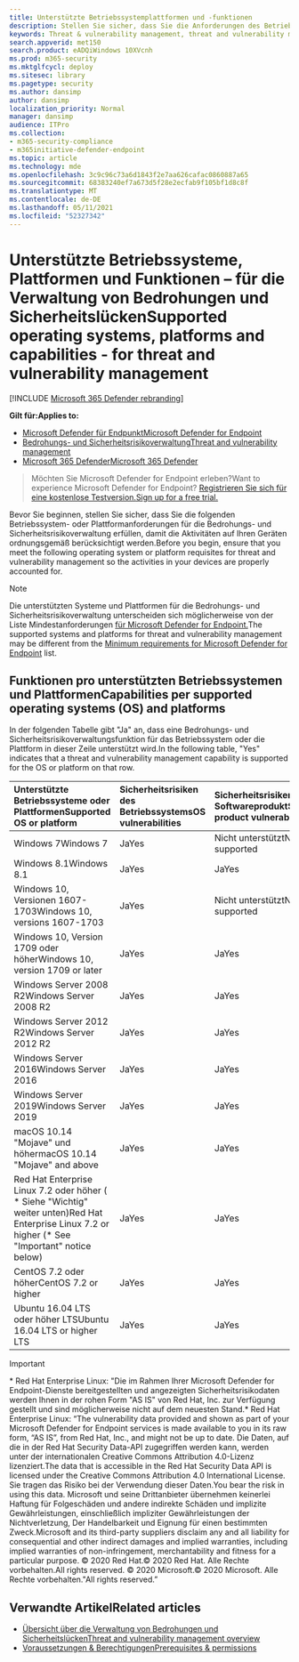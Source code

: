 ```yaml
---
title: Unterstützte Betriebssystemplattformen und -funktionen
description: Stellen Sie sicher, dass Sie die Anforderungen des Betriebssystems oder der Plattform für die Bedrohungs- und Sicherheitsrisikoverwaltung erfüllen, damit die Aktivitäten auf allen Geräten ordnungsgemäß berücksichtigt werden.
keywords: Threat & vulnerability management, threat and vulnerability management, operating system, platform requirements, prerequisites, Microsoft Defender for Endpoint-tvm supported os, Microsoft Defender for Endpoint-tvm, supported operating systems, supported platforms, linux support, mac support
search.appverid: met150
search.product: eADQiWindows 10XVcnh
ms.prod: m365-security
ms.mktglfcycl: deploy
ms.sitesec: library
ms.pagetype: security
ms.author: dansimp
author: dansimp
localization_priority: Normal
manager: dansimp
audience: ITPro
ms.collection:
- m365-security-compliance
- m365initiative-defender-endpoint
ms.topic: article
ms.technology: mde
ms.openlocfilehash: 3c9c96c73a6d1843f2e7aa626cafac0860887a65
ms.sourcegitcommit: 68383240ef7a673d5f28e2ecfab9f105bf1d8c8f
ms.translationtype: MT
ms.contentlocale: de-DE
ms.lasthandoff: 05/11/2021
ms.locfileid: "52327342"
---
```

# <a name="supported-operating-systems-platforms-and-capabilities---for-threat-and-vulnerability-management"></a><span data-ttu-id="0b5d7-104">Unterstützte Betriebssysteme, Plattformen und Funktionen – für die Verwaltung von Bedrohungen und Sicherheitslücken</span><span class="sxs-lookup"><span data-stu-id="0b5d7-104">Supported operating systems, platforms and capabilities - for threat and vulnerability management</span></span>

[!INCLUDE [Microsoft 365 Defender rebranding](../../includes/microsoft-defender.md)]

<span data-ttu-id="0b5d7-105">**Gilt für:**</span><span class="sxs-lookup"><span data-stu-id="0b5d7-105">**Applies to:**</span></span>

- [<span data-ttu-id="0b5d7-106">Microsoft Defender für Endpunkt</span><span class="sxs-lookup"><span data-stu-id="0b5d7-106">Microsoft Defender for Endpoint</span></span>](https://go.microsoft.com/fwlink/?linkid=2154037)
- [<span data-ttu-id="0b5d7-107">Bedrohungs- und Sicherheitsrisikoverwaltung</span><span class="sxs-lookup"><span data-stu-id="0b5d7-107">Threat and vulnerability management</span></span>](next-gen-threat-and-vuln-mgt.md)
- [<span data-ttu-id="0b5d7-108">Microsoft 365 Defender</span><span class="sxs-lookup"><span data-stu-id="0b5d7-108">Microsoft 365 Defender</span></span>](https://go.microsoft.com/fwlink/?linkid=2118804)

><span data-ttu-id="0b5d7-109">Möchten Sie Microsoft Defender for Endpoint erleben?</span><span class="sxs-lookup"><span data-stu-id="0b5d7-109">Want to experience Microsoft Defender for Endpoint?</span></span> [<span data-ttu-id="0b5d7-110">Registrieren Sie sich für eine kostenlose Testversion.</span><span class="sxs-lookup"><span data-stu-id="0b5d7-110">Sign up for a free trial.</span></span>](https://www.microsoft.com/microsoft-365/windows/microsoft-defender-atp?ocid=docs-wdatp-portaloverview-abovefoldlink)

<span data-ttu-id="0b5d7-111">Bevor Sie beginnen, stellen Sie sicher, dass Sie die folgenden Betriebssystem- oder Plattformanforderungen für die Bedrohungs- und Sicherheitsrisikoverwaltung erfüllen, damit die Aktivitäten auf Ihren Geräten ordnungsgemäß berücksichtigt werden.</span><span class="sxs-lookup"><span data-stu-id="0b5d7-111">Before you begin, ensure that you meet the following operating system or platform requisites for threat and vulnerability management so the activities in your devices are properly accounted for.</span></span>

>[!NOTE]
><span data-ttu-id="0b5d7-112">Die unterstützten Systeme und Plattformen für die Bedrohungs- und Sicherheitsrisikoverwaltung unterscheiden sich möglicherweise von der Liste Mindestanforderungen [für Microsoft Defender for Endpoint.](minimum-requirements.md)</span><span class="sxs-lookup"><span data-stu-id="0b5d7-112">The supported systems and platforms for threat and vulnerability management may be different from the [Minimum requirements for Microsoft Defender for Endpoint](minimum-requirements.md) list.</span></span>

## <a name="capabilities-per-supported-operating-systems-os-and-platforms"></a><span data-ttu-id="0b5d7-113">Funktionen pro unterstützten Betriebssystemen und Plattformen</span><span class="sxs-lookup"><span data-stu-id="0b5d7-113">Capabilities per supported operating systems (OS) and platforms</span></span>

<span data-ttu-id="0b5d7-114">In der folgenden Tabelle gibt "Ja" an, dass eine Bedrohungs- und Sicherheitsrisikoverwaltungsfunktion für das Betriebssystem oder die Plattform in dieser Zeile unterstützt wird.</span><span class="sxs-lookup"><span data-stu-id="0b5d7-114">In the following table, "Yes" indicates that a threat and vulnerability management capability is supported for the OS or platform on that row.</span></span>

<span data-ttu-id="0b5d7-115">Unterstützte Betriebssysteme oder Plattformen</span><span class="sxs-lookup"><span data-stu-id="0b5d7-115">Supported OS or platform</span></span> | <span data-ttu-id="0b5d7-116">Sicherheitsrisiken des Betriebssystems</span><span class="sxs-lookup"><span data-stu-id="0b5d7-116">OS vulnerabilities</span></span> | <span data-ttu-id="0b5d7-117">Sicherheitsrisiken für Softwareprodukt</span><span class="sxs-lookup"><span data-stu-id="0b5d7-117">Software product vulnerabilities</span></span> | <span data-ttu-id="0b5d7-118">Bewertung der Betriebssystemkonfiguration</span><span class="sxs-lookup"><span data-stu-id="0b5d7-118">OS configuration assessment</span></span> | <span data-ttu-id="0b5d7-119">Konfigurationsbewertung für Sicherheitssteuerelemente</span><span class="sxs-lookup"><span data-stu-id="0b5d7-119">Security controls configuration assessment</span></span> | <span data-ttu-id="0b5d7-120">Bewertung der Softwareproduktkonfiguration</span><span class="sxs-lookup"><span data-stu-id="0b5d7-120">Software product configuration assessment</span></span>
:---|:---|:---|:---|:---|:---
<span data-ttu-id="0b5d7-121">Windows 7</span><span class="sxs-lookup"><span data-stu-id="0b5d7-121">Windows 7</span></span> | <span data-ttu-id="0b5d7-122">Ja</span><span class="sxs-lookup"><span data-stu-id="0b5d7-122">Yes</span></span> | <span data-ttu-id="0b5d7-123">Nicht unterstützt</span><span class="sxs-lookup"><span data-stu-id="0b5d7-123">Not supported</span></span> | <span data-ttu-id="0b5d7-124">Nicht unterstützt</span><span class="sxs-lookup"><span data-stu-id="0b5d7-124">Not supported</span></span> | <span data-ttu-id="0b5d7-125">Nicht unterstützt</span><span class="sxs-lookup"><span data-stu-id="0b5d7-125">Not supported</span></span> | <span data-ttu-id="0b5d7-126">Nicht unterstützt</span><span class="sxs-lookup"><span data-stu-id="0b5d7-126">Not supported</span></span>
<span data-ttu-id="0b5d7-127">Windows 8.1</span><span class="sxs-lookup"><span data-stu-id="0b5d7-127">Windows 8.1</span></span> | <span data-ttu-id="0b5d7-128">Ja</span><span class="sxs-lookup"><span data-stu-id="0b5d7-128">Yes</span></span> | <span data-ttu-id="0b5d7-129">Ja</span><span class="sxs-lookup"><span data-stu-id="0b5d7-129">Yes</span></span> | <span data-ttu-id="0b5d7-130">Ja</span><span class="sxs-lookup"><span data-stu-id="0b5d7-130">Yes</span></span> | <span data-ttu-id="0b5d7-131">Ja</span><span class="sxs-lookup"><span data-stu-id="0b5d7-131">Yes</span></span>| <span data-ttu-id="0b5d7-132">Ja</span><span class="sxs-lookup"><span data-stu-id="0b5d7-132">Yes</span></span>
<span data-ttu-id="0b5d7-133">Windows 10, Versionen 1607-1703</span><span class="sxs-lookup"><span data-stu-id="0b5d7-133">Windows 10, versions 1607-1703</span></span> | <span data-ttu-id="0b5d7-134">Ja</span><span class="sxs-lookup"><span data-stu-id="0b5d7-134">Yes</span></span>  | <span data-ttu-id="0b5d7-135">Nicht unterstützt</span><span class="sxs-lookup"><span data-stu-id="0b5d7-135">Not supported</span></span> | <span data-ttu-id="0b5d7-136">Nicht unterstützt</span><span class="sxs-lookup"><span data-stu-id="0b5d7-136">Not supported</span></span> | <span data-ttu-id="0b5d7-137">Nicht unterstützt</span><span class="sxs-lookup"><span data-stu-id="0b5d7-137">Not supported</span></span> | <span data-ttu-id="0b5d7-138">Nicht unterstützt</span><span class="sxs-lookup"><span data-stu-id="0b5d7-138">Not supported</span></span>
<span data-ttu-id="0b5d7-139">Windows 10, Version 1709 oder höher</span><span class="sxs-lookup"><span data-stu-id="0b5d7-139">Windows 10, version 1709 or later</span></span> | <span data-ttu-id="0b5d7-140">Ja</span><span class="sxs-lookup"><span data-stu-id="0b5d7-140">Yes</span></span> | <span data-ttu-id="0b5d7-141">Ja</span><span class="sxs-lookup"><span data-stu-id="0b5d7-141">Yes</span></span> | <span data-ttu-id="0b5d7-142">Ja</span><span class="sxs-lookup"><span data-stu-id="0b5d7-142">Yes</span></span> | <span data-ttu-id="0b5d7-143">Ja</span><span class="sxs-lookup"><span data-stu-id="0b5d7-143">Yes</span></span> | <span data-ttu-id="0b5d7-144">Ja</span><span class="sxs-lookup"><span data-stu-id="0b5d7-144">Yes</span></span>
<span data-ttu-id="0b5d7-145">Windows Server 2008 R2</span><span class="sxs-lookup"><span data-stu-id="0b5d7-145">Windows Server 2008 R2</span></span> | <span data-ttu-id="0b5d7-146">Ja</span><span class="sxs-lookup"><span data-stu-id="0b5d7-146">Yes</span></span> | <span data-ttu-id="0b5d7-147">Ja</span><span class="sxs-lookup"><span data-stu-id="0b5d7-147">Yes</span></span> | <span data-ttu-id="0b5d7-148">Ja</span><span class="sxs-lookup"><span data-stu-id="0b5d7-148">Yes</span></span> | <span data-ttu-id="0b5d7-149">Ja</span><span class="sxs-lookup"><span data-stu-id="0b5d7-149">Yes</span></span> | <span data-ttu-id="0b5d7-150">Ja</span><span class="sxs-lookup"><span data-stu-id="0b5d7-150">Yes</span></span>
<span data-ttu-id="0b5d7-151">Windows Server 2012 R2</span><span class="sxs-lookup"><span data-stu-id="0b5d7-151">Windows Server 2012 R2</span></span> | <span data-ttu-id="0b5d7-152">Ja</span><span class="sxs-lookup"><span data-stu-id="0b5d7-152">Yes</span></span> | <span data-ttu-id="0b5d7-153">Ja</span><span class="sxs-lookup"><span data-stu-id="0b5d7-153">Yes</span></span> | <span data-ttu-id="0b5d7-154">Ja</span><span class="sxs-lookup"><span data-stu-id="0b5d7-154">Yes</span></span> | <span data-ttu-id="0b5d7-155">Ja</span><span class="sxs-lookup"><span data-stu-id="0b5d7-155">Yes</span></span> | <span data-ttu-id="0b5d7-156">Ja</span><span class="sxs-lookup"><span data-stu-id="0b5d7-156">Yes</span></span>
<span data-ttu-id="0b5d7-157">Windows Server 2016</span><span class="sxs-lookup"><span data-stu-id="0b5d7-157">Windows Server 2016</span></span> | <span data-ttu-id="0b5d7-158">Ja</span><span class="sxs-lookup"><span data-stu-id="0b5d7-158">Yes</span></span> | <span data-ttu-id="0b5d7-159">Ja</span><span class="sxs-lookup"><span data-stu-id="0b5d7-159">Yes</span></span> | <span data-ttu-id="0b5d7-160">Ja</span><span class="sxs-lookup"><span data-stu-id="0b5d7-160">Yes</span></span> | <span data-ttu-id="0b5d7-161">Ja</span><span class="sxs-lookup"><span data-stu-id="0b5d7-161">Yes</span></span> | <span data-ttu-id="0b5d7-162">Ja</span><span class="sxs-lookup"><span data-stu-id="0b5d7-162">Yes</span></span>
<span data-ttu-id="0b5d7-163">Windows Server 2019</span><span class="sxs-lookup"><span data-stu-id="0b5d7-163">Windows Server 2019</span></span> | <span data-ttu-id="0b5d7-164">Ja</span><span class="sxs-lookup"><span data-stu-id="0b5d7-164">Yes</span></span> | <span data-ttu-id="0b5d7-165">Ja</span><span class="sxs-lookup"><span data-stu-id="0b5d7-165">Yes</span></span> | <span data-ttu-id="0b5d7-166">Ja</span><span class="sxs-lookup"><span data-stu-id="0b5d7-166">Yes</span></span> | <span data-ttu-id="0b5d7-167">Ja</span><span class="sxs-lookup"><span data-stu-id="0b5d7-167">Yes</span></span> | <span data-ttu-id="0b5d7-168">Ja</span><span class="sxs-lookup"><span data-stu-id="0b5d7-168">Yes</span></span>
<span data-ttu-id="0b5d7-169">macOS 10.14 "Mojave" und höher</span><span class="sxs-lookup"><span data-stu-id="0b5d7-169">macOS 10.14 "Mojave" and above</span></span> | <span data-ttu-id="0b5d7-170">Ja</span><span class="sxs-lookup"><span data-stu-id="0b5d7-170">Yes</span></span> | <span data-ttu-id="0b5d7-171">Ja</span><span class="sxs-lookup"><span data-stu-id="0b5d7-171">Yes</span></span> | <span data-ttu-id="0b5d7-172">\(Ja-Vorschau\)</span><span class="sxs-lookup"><span data-stu-id="0b5d7-172">Yes \(preview\)</span></span> | <span data-ttu-id="0b5d7-173">\(Ja-Vorschau\)</span><span class="sxs-lookup"><span data-stu-id="0b5d7-173">Yes \(preview\)</span></span> | <span data-ttu-id="0b5d7-174">\(Ja-Vorschau\)</span><span class="sxs-lookup"><span data-stu-id="0b5d7-174">Yes \(preview\)</span></span>
<span data-ttu-id="0b5d7-175">Red Hat Enterprise Linux 7.2 oder höher ( \* Siehe "Wichtig" weiter unten)</span><span class="sxs-lookup"><span data-stu-id="0b5d7-175">Red Hat Enterprise Linux 7.2 or higher (\* See "Important" notice below)</span></span> | <span data-ttu-id="0b5d7-176">Ja</span><span class="sxs-lookup"><span data-stu-id="0b5d7-176">Yes</span></span> | <span data-ttu-id="0b5d7-177">Ja</span><span class="sxs-lookup"><span data-stu-id="0b5d7-177">Yes</span></span> | <span data-ttu-id="0b5d7-178">Ja</span><span class="sxs-lookup"><span data-stu-id="0b5d7-178">Yes</span></span> | <span data-ttu-id="0b5d7-179">Ja</span><span class="sxs-lookup"><span data-stu-id="0b5d7-179">Yes</span></span> | <span data-ttu-id="0b5d7-180">Ja</span><span class="sxs-lookup"><span data-stu-id="0b5d7-180">Yes</span></span>
<span data-ttu-id="0b5d7-181">CentOS 7.2 oder höher</span><span class="sxs-lookup"><span data-stu-id="0b5d7-181">CentOS 7.2 or higher</span></span> | <span data-ttu-id="0b5d7-182">Ja</span><span class="sxs-lookup"><span data-stu-id="0b5d7-182">Yes</span></span> | <span data-ttu-id="0b5d7-183">Ja</span><span class="sxs-lookup"><span data-stu-id="0b5d7-183">Yes</span></span> | <span data-ttu-id="0b5d7-184">Ja</span><span class="sxs-lookup"><span data-stu-id="0b5d7-184">Yes</span></span> | <span data-ttu-id="0b5d7-185">Ja</span><span class="sxs-lookup"><span data-stu-id="0b5d7-185">Yes</span></span> | <span data-ttu-id="0b5d7-186">Ja</span><span class="sxs-lookup"><span data-stu-id="0b5d7-186">Yes</span></span>
<span data-ttu-id="0b5d7-187">Ubuntu 16.04 LTS oder höher LTS</span><span class="sxs-lookup"><span data-stu-id="0b5d7-187">Ubuntu 16.04 LTS or higher LTS</span></span> | <span data-ttu-id="0b5d7-188">Ja</span><span class="sxs-lookup"><span data-stu-id="0b5d7-188">Yes</span></span> | <span data-ttu-id="0b5d7-189">Ja</span><span class="sxs-lookup"><span data-stu-id="0b5d7-189">Yes</span></span> | <span data-ttu-id="0b5d7-190">Ja</span><span class="sxs-lookup"><span data-stu-id="0b5d7-190">Yes</span></span> | <span data-ttu-id="0b5d7-191">Ja</span><span class="sxs-lookup"><span data-stu-id="0b5d7-191">Yes</span></span> | <span data-ttu-id="0b5d7-192">Ja</span><span class="sxs-lookup"><span data-stu-id="0b5d7-192">Yes</span></span>

>[!IMPORTANT]
> <span data-ttu-id="0b5d7-193">\* Red Hat Enterprise Linux: "Die im Rahmen Ihrer Microsoft Defender for Endpoint-Dienste bereitgestellten und angezeigten Sicherheitsrisikodaten werden Ihnen in der rohen Form "AS IS" von Red Hat, Inc. zur Verfügung gestellt und sind möglicherweise nicht auf dem neuesten Stand.</span><span class="sxs-lookup"><span data-stu-id="0b5d7-193">\* Red Hat Enterprise Linux: “The vulnerability data provided and shown as part of your Microsoft Defender for Endpoint services is made available to you in its raw form, “AS IS”, from Red Hat, Inc., and might not be up to date.</span></span> <span data-ttu-id="0b5d7-194">Die Daten, auf die in der Red Hat Security Data-API zugegriffen werden kann, werden unter der internationalen Creative Commons Attribution 4.0-Lizenz lizenziert.</span><span class="sxs-lookup"><span data-stu-id="0b5d7-194">The data that is accessible in the Red Hat Security Data API is licensed under the Creative Commons Attribution 4.0 International License.</span></span> <span data-ttu-id="0b5d7-195">Sie tragen das Risiko bei der Verwendung dieser Daten.</span><span class="sxs-lookup"><span data-stu-id="0b5d7-195">You bear the risk in using this data.</span></span> <span data-ttu-id="0b5d7-196">Microsoft und seine Drittanbieter übernehmen keinerlei Haftung für Folgeschäden und andere indirekte Schäden und implizite Gewährleistungen, einschließlich impliziter Gewährleistungen der Nichtverletzung, Der Handelbarkeit und Eignung für einen bestimmten Zweck.</span><span class="sxs-lookup"><span data-stu-id="0b5d7-196">Microsoft and its third-party suppliers disclaim any and all liability for consequential and other indirect damages and implied warranties, including implied warranties of non-infringement, merchantability and fitness for a particular purpose.</span></span> <span data-ttu-id="0b5d7-197">© 2020 Red Hat.</span><span class="sxs-lookup"><span data-stu-id="0b5d7-197">© 2020 Red Hat.</span></span> <span data-ttu-id="0b5d7-198">Alle Rechte vorbehalten.</span><span class="sxs-lookup"><span data-stu-id="0b5d7-198">All rights reserved.</span></span> <span data-ttu-id="0b5d7-199">© 2020 Microsoft.</span><span class="sxs-lookup"><span data-stu-id="0b5d7-199">© 2020 Microsoft.</span></span> <span data-ttu-id="0b5d7-200">Alle Rechte vorbehalten."</span><span class="sxs-lookup"><span data-stu-id="0b5d7-200">All rights reserved.”</span></span>

## <a name="related-articles"></a><span data-ttu-id="0b5d7-201">Verwandte Artikel</span><span class="sxs-lookup"><span data-stu-id="0b5d7-201">Related articles</span></span>

- [<span data-ttu-id="0b5d7-202">Übersicht über die Verwaltung von Bedrohungen und Sicherheitslücken</span><span class="sxs-lookup"><span data-stu-id="0b5d7-202">Threat and vulnerability management overview</span></span>](next-gen-threat-and-vuln-mgt.md)
- [<span data-ttu-id="0b5d7-203">Voraussetzungen & Berechtigungen</span><span class="sxs-lookup"><span data-stu-id="0b5d7-203">Prerequisites & permissions</span></span>](tvm-prerequisites.md)
